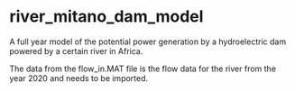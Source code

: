 # river_mitano_dam_model
A full year model of the potential power generation by a hydroelectric dam powered by a certain river in Africa.

The data from the flow_in.MAT file is the flow data for the river from the year 2020 and needs to be imported.
